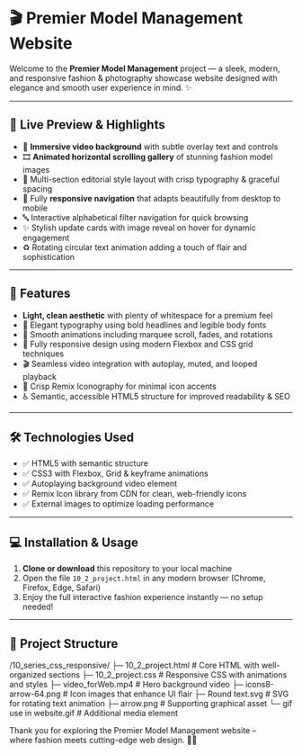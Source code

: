 # 🎬 Premier Model Management Website

Welcome to the **Premier Model Management** project — a sleek, modern, and responsive fashion & photography showcase website designed with elegance and smooth user experience in mind. ✨

---

## 🚀 Live Preview & Highlights

- 🎥 **Immersive video background** with subtle overlay text and controls  
- 🎞️ **Animated horizontal scrolling gallery** of stunning fashion model images  
- 📖 Multi-section editorial style layout with crisp typography & graceful spacing  
- 📱 Fully **responsive navigation** that adapts beautifully from desktop to mobile  
- 🔤 Interactive alphabetical filter navigation for quick browsing  
- ✨ Stylish update cards with image reveal on hover for dynamic engagement  
- ♻️ Rotating circular text animation adding a touch of flair and sophistication  

---

## 🎯 Features

- **Light, clean aesthetic** with plenty of whitespace for a premium feel  
- 🎨 Elegant typography using bold headlines and legible body fonts  
- 🔄 Smooth animations including marquee scroll, fades, and rotations  
- 📐 Fully responsive design using modern Flexbox and CSS grid techniques  
- 🎬 Seamless video integration with autoplay, muted, and looped playback  
- 🔣 Crisp Remix Iconography for minimal icon accents  
- ♿ Semantic, accessible HTML5 structure for improved readability & SEO  

---

## 🛠️ Technologies Used

- ✅ HTML5 with semantic structure  
- ✅ CSS3 with Flexbox, Grid & keyframe animations  
- ✅ Autoplaying background video element  
- ✅ Remix Icon library from CDN for clean, web-friendly icons  
- ✅ External images to optimize loading performance  

---

## 💻 Installation & Usage

1. **Clone or download** this repository to your local machine  
2. Open the file `10_2_project.html` in any modern browser (Chrome, Firefox, Edge, Safari)  
3. Enjoy the full interactive fashion experience instantly — no setup needed!  

---

## 📁 Project Structure

/10_series_css_responsive/ ├─ 10_2_project.html # Core HTML with well-organized sections
├─ 10_2_project.css # Responsive CSS with animations and styles
├─ video_forWeb.mp4 # Hero background video
├─ icons8-arrow-64.png # Icon images that enhance UI flair
├─ Round text.svg # SVG for rotating text animation
├─ arrow.png # Supporting graphical asset
└─ gif use in website.gif # Additional media element



Thank you for exploring the Premier Model Management website –  
where fashion meets cutting-edge web design. 🌟🚀
